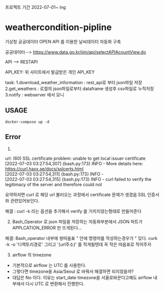 프로젝트 기간 2022-07-01~ ing

# weathercondition-pipline
기상청 공공데이터 OPEN API 를 이용한 날씨데이터 자동화 구축

공공데이터-->  https://www.data.go.kr/iim/api/selectAPIAcountView.do

API --> RESTAPI

API_KEY: 위 사이트에서 발급받은 개인 API_KEY 


task:
1.download_weather_information : rest_api로 부터 json파일 저장  
2.get_weathers                 : 로컬의 json파일로부터 dataframe 생성후 csv파일로 누적저장  
3.notify                       : webserver 에서 모니  



## USAGE 

``` docker-compose up -d ```















## Error 
1. 
url: (60) SSL certificate problem: unable to get local issuer certificate  
[2022-07-03 03:27:54,307] {bash.py:173} INFO - More details here: https://curl.haxx.se/docs/sslcerts.html  
[2022-07-03 03:27:54,311] {bash.py:173} INFO -   
[2022-07-03 03:27:54,315] {bash.py:173} INFO - curl failed to verify the legitimacy of the server and therefore could not  

요약하자면 curl 로 해당 url 불러오는 과정에서 certificate 문제가 생겼음  SSL 인증서와 관련있어보인다.    
 
해결 : curl -k 라는 옵션을 추가해서 verify 를 거치지않는형태로 만들어준다   


2. Bash_Operator 로 json 파일을 저장하는 자동화부분에서 JSON 파트가 APPLCATION_ERROR 만 뜨게된다...

해결: Bash_operator 내부에 쌍따옴표  " 안에 명령어를 작성하는경우가 " 있다. curk -k -o '디렉토리경로' 그리고 '{url주소}' 를 적게될텐데 꼭 작은 따옴표로 적어주자  

3. airflow 의 timezone
- 기본적으로 airflow 는 UTC 를 사용한다. 
- 그렇다면 timezone을 Asia/Seoul 로 바꿔서 해결하면 되지않을까?  
- 대답은 No 이다. 이유는 start_date timezone을 서울로바꾼다고해도 airflow 내부에서 다시 UTC 로 변환해서 진행한다. 
